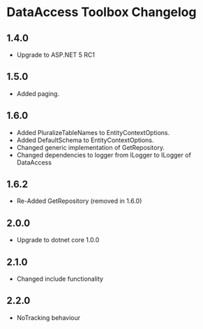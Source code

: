# DataAccess Toolbox Changelog

## 1.4.0

- Upgrade to ASP.NET 5 RC1

## 1.5.0

- Added paging.

## 1.6.0

- Added PluralizeTableNames to EntityContextOptions.
- Added DefaultSchema to EntityContextOptions.
- Changed generic implementation of GetRepository.
- Changed dependencies to logger from ILogger to ILogger of DataAccess

## 1.6.2

- Re-Added GetRepository<TRepository> (removed in 1.6.0)

## 2.0.0

- Upgrade to dotnet core 1.0.0

## 2.1.0

- Changed include functionality

## 2.2.0

- NoTracking behaviour